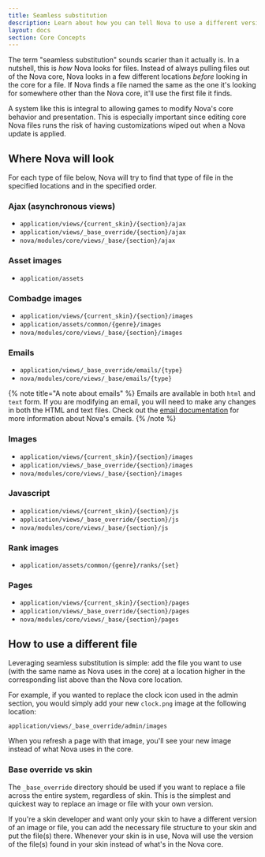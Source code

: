 ```yaml
---
title: Seamless substitution
description: Learn about how you can tell Nova to use a different version of a file instead of what's in the Nova core.
layout: docs
section: Core Concepts
---
```


The term "seamless substitution" sounds scarier than it actually is. In a nutshell, this is *how* Nova looks for files. Instead of always pulling files out of the Nova core, Nova looks in a few different locations *before* looking in the core for a file. If Nova finds a file named the same as the one it's looking for somewhere other than the Nova core, it'll use the first file it finds.

A system like this is integral to allowing games to modify Nova's core behavior and presentation. This is especially important since editing core Nova files runs the risk of having customizations wiped out when a Nova update is applied.

## Where Nova will look

For each type of file below, Nova will try to find that type of file in the specified locations and in the specified order.

### Ajax (asynchronous views)

- `application/views/{current_skin}/{section}/ajax`
- `application/views/_base_override/{section}/ajax`
- `nova/modules/core/views/_base/{section}/ajax`

### Asset images

- `application/assets`

### Combadge images

- `application/views/{current_skin}/{section}/images`
- `application/assets/common/{genre}/images`
- `nova/modules/core/views/_base/{section}/images`

### Emails

- `application/views/_base_override/emails/{type}`
- `nova/modules/core/views/_base/emails/{type}`

{% note title="A note about emails" %}
Emails are available in both `html` and `text` form. If you are modifying an email, you will need to make any changes in both the HTML and text files. Check out the [email documentation](/docs/2.7/emails) for more information about Nova's emails.
{% /note %}

### Images

- `application/views/{current_skin}/{section}/images`
- `application/views/_base_override/{section}/images`
- `nova/modules/core/views/_base/{section}/images`

### Javascript

- `application/views/{current_skin}/{section}/js`
- `application/views/_base_override/{section}/js`
- `nova/modules/core/views/_base/{section}/js`

### Rank images

- `application/assets/common/{genre}/ranks/{set}`

### Pages

- `application/views/{current_skin}/{section}/pages`
- `application/views/_base_override/{section}/pages`
- `nova/modules/core/views/_base/{section}/pages`

## How to use a different file

Leveraging seamless substitution is simple: add the file you want to use (with the same name as Nova uses in the core) at a location higher in the corresponding list above than the Nova core location.

For example, if you wanted to replace the clock icon used in the admin section, you would simply add your new `clock.png` image at the following location:

`application/views/_base_override/admin/images`

When you refresh a page with that image, you'll see your new image instead of what Nova uses in the core.

### Base override vs skin

The `_base_override` directory should be used if you want to replace a file across the entire system, regardless of skin. This is the simplest and quickest way to replace an image or file with your own version.

If you're a skin developer and want only your skin to have a different version of an image or file, you can add the necessary file structure to your skin and put the file(s) there. Whenever your skin is in use, Nova will use the version of the file(s) found in your skin instead of what's in the Nova core.
